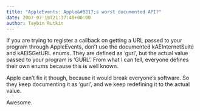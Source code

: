 ```yaml
---
title: "AppleEvents: Apple&#8217;s worst documented API?"
date: 2007-07-18T21:37:40+00:00
author: Taybin Rutkin
---
```


If you are trying to register a callback on getting a URL passed to your program through AppleEvents, don&#8217;t use the documented kAEInternetSuite and kAEISGetURL enums. They are defined as &#8216;gurl&#8217;, but the actual value passed to your program is &#8216;GURL&#8217;. From what I can tell, everyone defines their own enums because this is well known.

Apple can&#8217;t fix it though, because it would break everyone&#8217;s software. So they keep documenting it as &#8216;gurl&#8217;, and we keep redefining it to the actual value.

Awesome.
